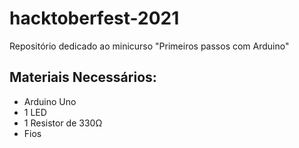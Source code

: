 # hacktoberfest-2021
 Repositório dedicado ao minicurso "Primeiros passos com Arduino"

## Materiais Necessários:

<ul>
  <li> Arduino Uno </li> 
  <li> 1 LED </li>
  <li> 1 Resistor de 330Ω </li>
  <li> Fios </li>
  </ul>
